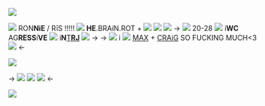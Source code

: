 ![](https://i.postimg.cc/j5JyRnnm/image116.gif)

![](https://i.postimg.cc/QC3Ks43K/f859348.gif) RON**NiE** / RīS !!!!! ![](https://i.postimg.cc/hPMsyxL1/155d93df.gif) **HE**.BRAiN.ROT + ![](https://i.postimg.cc/yN3T8bwL/demiboy-7-stripes-20-px.png) ![](https://i.postimg.cc/xd84y5Bm/gay-mlm-20px-6-stripes-1.png) ![](https://i.postimg.cc/j2f5Wzs0/40f253fd.gif)
-> ![](https://i.postimg.cc/rszrmdH5/image06.gif) 20-28 ![](https://i.postimg.cc/2SbWQB26/image05.gif) i**WC** AG**RESS**i**VE** ![](https://i.postimg.cc/5NkvQm5T/image06-1.gif) i**N**[T**RJ**](https://en.m.wikipedia.org/wiki/Ronnie_Radke) ![](https://i.postimg.cc/2SVQ0t8C/347f80df.gif) ->
-> ![](https://i.postimg.cc/4Nh4wbkr/dc5dc5e6.gif) i ![](https://i.postimg.cc/G273gXp1/23789720.gif) [MAX](https://rentry.co/badapdos) + [CRAiG](https://rentry.co/0mor1) SO FUCKING MUCH<3 ![](https://i.postimg.cc/1Rd5p7TG/470ec2a0.gif) <-

![](https://i.postimg.cc/hjmFqMDm/image126.png)

-> ![](https://i.postimg.cc/6pP15R1f/image02.gif) ![](https://i.postimg.cc/fLSvmmCN/IMG-3567.gif) ![](https://i.postimg.cc/6pP15R1f/image02.gif) <-

![](https://i.postimg.cc/W3LW0VVD/image121.gif)
